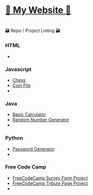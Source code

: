 # [🌼 My Website 🌼](https://kathylam204.github.io/)

<h1></h1> 🗃️ Repo / Project Listing 🗃️</h1>

### HTML
- 

### Javascript
- [Chess](https://github.com/kathylam204/chess)
- [Coin Flip](https://github.com/kathylam204/coin-flip)
- 

### Java
- [Basic Calculator](https://github.com/kathylam204/calculator)
- [Random Number Generator](https://github.com/kathylam204/numbergenerator)
- 

### Python
- [Password Generator](https://github.com/kathylam204/password-generator)
- 

### Free Code Camp
- [FreeCodeCamp Survey Form Project](https://github.com/kathylam204/fccsurveyform)
- [FreeCodeCamp Tribute Page Project](https://github.com/kathylam204/fcctributepage)
- 
<!---
## C#
*(Projects coming soon)*

## SQL
*(Projects coming soon)*

## Typescript
*(Projects coming soon)*

## C++
*(Projects coming soon)*

## React
*(Projects coming soon)*

## Go
*(Projects coming soon)*
-->
